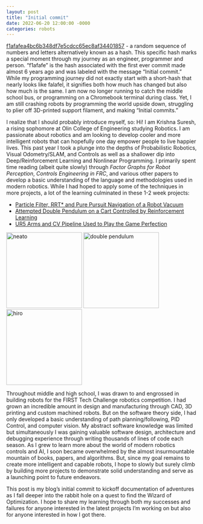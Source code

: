 ```yaml
---
layout: post
title: "Initial commit"
date: 2022-06-20 12:00:00 -0000
categories: robots
---
```


  [f1afafea4bc6b348df7e5cdcc65ec8af34401857](https://github.com/krish-suresh/2016_V1_FTC_Code/commit/f1afafea4bc6b348df7e5cdcc65ec8af34401857) - a random sequence of numbers and letters alternatively known as a hash. This specific hash marks a special moment through my journey as an engineer, programmer and person. “f1afafe” is the hash associated with the first ever commit made almost 6 years ago and was labeled with the message “Initial commit.”  While my programming journey did not exactly start with a short-hash that nearly looks like falafel, it signifies both how much has changed but also how much is the same. I am now no longer running to catch the middle school bus, or programming on a Chromebook terminal during class. Yet, I am still crashing robots by programming the world upside down, struggling to plier off 3D-printed support filament, and making “Initial commits.” 

  I realize that I should probably introduce myself, so: Hi! I am Krishna Suresh, a rising sophomore at Olin College of Engineering studying Robotics. I am passionate about robotics and am looking to develop cooler and more intelligent robots that can hopefully one day empower people to live happier lives. This past year I took a plunge into the depths of Probabilistic Robotics, Visual Odometry/SLAM, and Controls as well as a shallower dip into Deep/Reinforcement Learning and Nonlinear Programming. I primarily spent time reading (albeit quite slowly) through _Factor Graphs for Robot Perception_, _Controls Engineering in FRC_, and various other papers to develop a basic understanding of the language and methodologies used in modern robotics. While I had hoped to apply some of the techniques in more projects, a lot of the learning culminated in these 1-2 week projects:

- [Particle Filter, RRT* and Pure Pursuit Navigation of a Robot Vacuum](https://youtube.com/playlist?list=PLGzlZQ95yENrl-q4h6xQOG5QZb9IsN_YP)
- [Attempted Double Pendulum on a Cart Controlled by Reinforcement Learning](https://github.com/krish-suresh/double-pendulum-rl)
- [UR5 Arms and CV Pipeline Used to Play the Game Perfection](https://github.com/krish-suresh/hiro-perfection-game/blob/main/README.md)


<img src="https://user-images.githubusercontent.com/12313362/174662187-fd41e421-a0f3-4201-ae66-41b67a5bffd6.jpg" alt="neato" width="200"/>
<img src="https://user-images.githubusercontent.com/12313362/174662188-d5225f3d-acc2-44b7-9482-789dc02dc46d.jpg" alt="double pendulum" width="200"/>
<img src="https://user-images.githubusercontent.com/12313362/174662442-c985a2f8-a8a0-4ff2-a098-3627b625f756.png" alt="hiro" width="200"/>


  Throughout middle and high school, I was drawn to and engrossed in building robots for the FIRST Tech Challenge robotics competition. I had grown an incredible amount in design and manufacturing through CAD, 3D printing and custom machined robots. But on the software theory side, I had only developed a basic understanding of path planning/following, PID Control, and computer vision. My abstract software knowledge was limited but simultaneously I was gaining valuable software design, architecture and debugging experience through writing thousands of lines of code each season. As I grew to learn more about the world of modern robotics controls and AI, I soon became overwhelmed by the almost insurmountable mountain of books, papers, and algorithms. But, since my goal remains to create more intelligent and capable robots, I hope to slowly but surely climb by building more projects to demonstrate solid understanding and serve as a launching point to future endeavors. 

  This post is my blog’s initial commit to kickoff documentation of adventures as I fall deeper into the rabbit hole on a quest to find the Wizard of Optimization. I hope to share my learning through both my successes and failures for anyone interested in the latest projects I’m working on but also for anyone interested in how I got there. 



